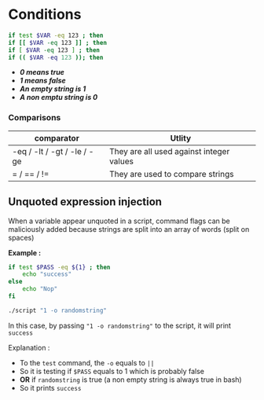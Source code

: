 
# Conditions

```bash
if test $VAR -eq 123 ; then 
if [[ $VAR -eq 123 ]] ; then 
if [ $VAR -eq 123 ] ; then 
if (( $VAR -eq 123 )); then 
```

- ***0 means true***
- ***1 means false***
- ***An empty string is 1***
- ***A non emptu string is 0***

### Comparisons

| comparator                  | Utlity                                   |
| --------------------------- | ---------------------------------------- |
| -eq / -lt / -gt / -le / -ge | They are all used against integer values |
| = / == / !=                 | They are used to compare strings         |


## Unquoted expression injection

When a variable appear unquoted in a script, command flags can be maliciously added because strings are split into an array of words (split on spaces)

**Example :**
```bash
if test $PASS -eq ${1} ; then 
	echo "success"
else
	echo "Nop"
fi
```

```bash
./script "1 -o randomstring"
```

In this case, by passing `"1 -o randomstring"` to the script, it will print `success`

Explanation : 
- To the `test` command, the `-o` equals to `||` 
- So it is testing if `$PASS` equals to 1 which is probably false
- **OR** if `randomstring` is true (a non empty string is always true in bash)
- So it prints `success`